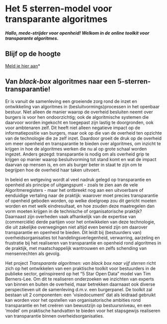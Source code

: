 # **Het 5 sterren-model voor transparante algoritmes**


***Hallo, mede-strijder voor openheid! Welkom in de online toolkit voor transparante algoritmes.***



## Blijf op de hoogte

[Meld je hier aan](https://cloud.tgl.eu/apps/forms/s/eCN9zCWMPwzzWN9Fae4Csb4S)*


## **Van *black-box* algoritmes naar een 5-sterren-transparantie!**

Er is vanuit de samenleving een groeiende zorg rond de inzet en ontwikkeling van algoritmes in (besluitvormings)processen in het openbaar bestuur. Niet alleen de manier waarop de overheid besluiten neemt over burgers is voor hen ondoorzichtig; ook de algoritmische systemen die daarvoor worden ingekocht en toegepast zijn lastig te doorgronden, ook voor ambtenaren zelf. Dit heeft niet alleen negatieve impact op de informatiepositie van burgers, maar ook op die van de overheid ten opzichte van de technologie die ze zelf inzet. Daardoor groeit de druk op de overheid om meer openheid en transparantie te bieden over algoritmes, om inzicht te krijgen in hoe de algoritmes werken die nu al op grote schaal worden ingezet. Anders gezegd: transparantie is nodig om als overheid grip te krijgen op manier waarop besluitvorming tot stand komt en wat de impact daarvan op mensen is, en om als burger beter in staat te zijn om te begrijpen hoe de overheid haar taken uitvoert. 

In beleid en wetgeving wordt al veel nadruk gelegd op transparantie en openheid als principe of uitgangspunt - zoals te zien aan de vele Algoritmeregisters - maar het ontbreekt nog aan een uitvoerbare of eenduidige vertaling naar de praktijk: waarover moet precies transparantie of openheid geboden worden, op welke doelgroep zou dit gericht moeten worden en met welk eindresultaat, en hoe zouden deze maatregelen dan vorm moeten krijgen in de technische of organisatorische praktijk? Daarnaast zijn overheden vaak afhankelijk van de expertise van (commerciële) derde partijen voor het ontwikkelen van deze technologie, die uit zakelijke overwegingen niet altijd even bereid zijn om daarover transparantie en openheid te bieden. Dit leidt bij (bestuurders van) overheidsorganisaties tot handelingsverlegenheid, verwarring, aarzeling en frustratie bij het realiseren van transparantie en openheid rond algoritmes in de praktijk, met maatschappelijk wantrouwen en zelfs schending van mensenrechten als gevolg. 

Het project *Transparante algoritmen: van black box naar vijf sterren* richt zich op het ontwikkelen van een praktische toolkit voor bestuurders in de publieke sector, geïnspireerd op het “5 Star Open Data” model van Tim Berners-Lee. Om dit te realiseren onderzoeken we inzichten van experts van binnen en buiten de overheid, maar betrekken daarnaast ook diverse perspectieven uit de samenleving d.m.v. een burgerpanel. De toolkit zal bestaan uit 2 componenten: een ‘visiedocument’ dat als leidraad gebruikt kan worden voor het opstellen van organisatorische ambities rond transparantie en het creëren van bewustzijn op bestuursniveau, en een ‘model’ om praktische handvatten te bieden voor het stapsgewijs realiseren van transparantie binnen overheidsorganisaties. 
